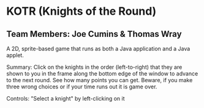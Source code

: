 # KOTR (Knights of the Round)
## Team Members: Joe Cumins & Thomas Wray
A 2D, sprite-based game that runs as both a Java application and a Java applet.

Summary:
Click on the knights in the order (left-to-right) that they are shown to you in the frame along the bottom edge of the window to advance to the next round. See how many points you can get. Beware, if you make three wrong choices or if your time runs out it is game over.

Controls:
"Select a knight" by left-clicking on it
